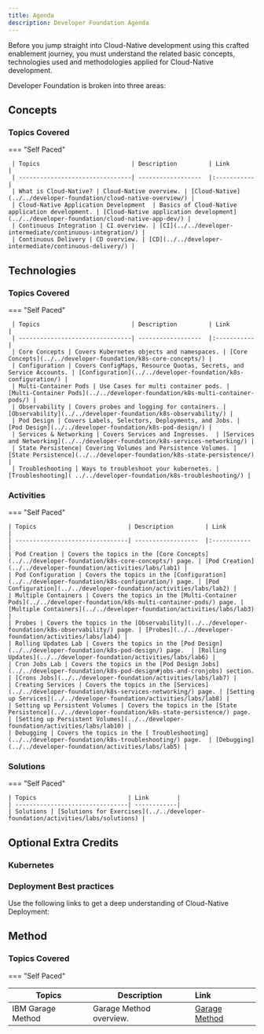 ```yaml
---
title: Agenda
description: Developer Foundation Agenda
---
```

<!--- cSpell:ignore ICPA openshiftconsole Theia userid toolset crwexposeservice gradlew bluemix ocinstall Mico crwopenlink crwopenapp swaggerui gitpat gituser  buildconfig yourproject wireframe devenvsetup viewapp crwopenlink  atemplatized rtifactoryurlsetup Kata Koda configmap Katacoda checksetup cndp katacoda checksetup Linespace igccli regcred REPLACEME Tavis pipelinerun openshiftcluster invokecloudshell cloudnative sampleapp bwoolf hotspots multicloud pipelinerun Sricharan taskrun Vadapalli Rossel REPLACEME cloudnativesampleapp artifactoryuntar untar Hotspot devtoolsservices Piyum Zonooz Farr Kamal Arora Laszewski  Roadmap roadmap Istio Packt buildpacks automatable ksonnet jsonnet targetport podsiks SIGTERM SIGKILL minikube apiserver multitenant kubelet multizone Burstable checksetup handson  stockbffnode codepatterns devenvsetup newwindow preconfigured cloudantcredentials apikey Indexyaml classname  errorcondition tektonpipeline gradlew gitsecret viewapp cloudantgitpodscreen crwopenlink cdply crwopenapp -->

Before you jump straight into Cloud-Native development using this crafted enablement journey, you must understand the related basic concepts, technologies used and methodologies applied for Cloud-Native development.

Developer Foundation is broken into three areas:



## Concepts
### Topics Covered

===  "Self Paced"

     | Topics                          | Description         | Link        |
     | --------------------------------| ------------------  |:----------- |
     | What is Cloud-Native? | Cloud-Native overview. | [Cloud-Native](../../developer-foundation/cloud-native-overview/) |
     | Cloud-Native Application Development  | Basics of Cloud-Native application development. | [Cloud-Native application development](../../developer-foundation/cloud-native-app-dev/) |
     | Continuous Integration | CI overview. | [CI](../../developer-intermediate/continuous-integration/) |
     | Continuous Delivery | CD overview. | [CD](../../developer-intermediate/continuous-delivery/) |


## Technologies
### Topics Covered

=== "Self Paced"

     | Topics                          | Description         | Link        |
     | --------------------------------| ------------------  |:----------- |
     | Core Concepts | Covers Kubernetes objects and namespaces. | [Core Concepts](../../developer-foundation/k8s-core-concepts/) |
     | Configuration | Covers ConfigMaps, Resource Quotas, Secrets, and Service Accounts. | [Configuration](../../developer-foundation/k8s-configuration/) |
     | Multi-Container Pods | Use Cases for multi container pods. | [Multi-Container Pods](../../developer-foundation/k8s-multi-container-pods/) |
     | Observability | Covers probes and logging for containers. | [Observability](../../developer-foundation/k8s-observability/) |
     | Pod Design | Covers Labels, Selectors, Deployments, and Jobs. | [Pod Design](../../developer-foundation/k8s-pod-design/) |
     | Services & Networking | Covers Services and Ingresses.  | [Services and Networking](../../developer-foundation/k8s-services-networking/) |
     | State Persistence| Covering Volumes and Persistence Volumes. | [State Persistence](../../developer-foundation/k8s-state-persistence/) |
     | Troubleshooting | Ways to troubleshoot your kubernetes. | [Troubleshooting]( ../../developer-foundation/k8s-troubleshooting/) |

### Activities

=== "Self Paced"

    | Topics                          | Description         | Link        |
    | --------------------------------| ------------------  |:----------- |
    | Pod Creation | Covers the topics in the [Core Concepts](../../developer-foundation/k8s-core-concepts/) page. | [Pod Creation](../../developer-foundation/activities/labs/lab1) |
    | Pod Configuration | Covers the topics in the [Configuration](../../developer-foundation/k8s-configuration/) page. | [Pod Configuration](../../developer-foundation/activities/labs/lab2) |
    | Multiple Containers | Covers the topics in the [Multi-Container Pods](../../developer-foundation/k8s-multi-container-pods/) page. | [Multiple Containers](../../developer-foundation/activities/labs/lab3) |
    | Probes | Covers the topics in the [Observability](../../developer-foundation/k8s-observability/) page. | [Probes](../../developer-foundation/activities/labs/lab4) |
    | Rolling Updates Lab | Covers the topics in the [Pod Design](../../developer-foundation/k8s-pod-design/) page.  | [Rolling Updates](../../developer-foundation/activities/labs/lab6) |
    | Cron Jobs Lab | Covers the topics in the [Pod Design Jobs](../../developer-foundation/k8s-pod-design#jobs-and-cronjobs) section. | [Crons Jobs](../../developer-foundation/activities/labs/lab7) |
    | Creating Services | Covers the topics in the [Services](../../developer-foundation/k8s-services-networking/) page. | [Setting up Services](../../developer-foundation/activities/labs/lab8) |
    | Setting up Persistent Volumes | Covers the topics in the [State Persistence](../../developer-foundation/k8s-state-persistence/) page. | [Setting up Persistent Volumes](../../developer-foundation/activities/labs/lab10) |
    | Debugging | Covers the topics in the [ Troubleshooting](../../developer-foundation/k8s-troubleshooting/) page.  | [Debugging](../../developer-foundation/activities/labs/lab5) |

### Solutions

=== "Self Paced"

    | Topics                          | Link        |
    | --------------------------------| ------------|
    | Solutions | [Solutions for Exercises](../../developer-foundation/activities/labs/solutions) |



## Optional Extra Credits
### Kubernetes


### Deployment Best practices
Use the following links to get a deep understanding of Cloud-Native Deployment:


## Method
### Topics Covered


=== "Self Paced"

| Topics                          | Description         | Link        |
| --------------------------------| ------------------  |:----------- |
| IBM Garage Method | Garage Method overview. | [Garage Method](../../developer-foundation/garage-development/) |



